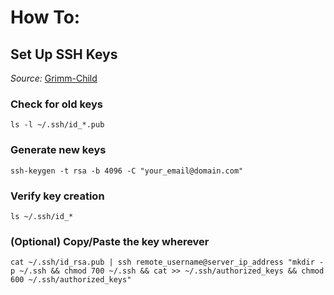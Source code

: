 # How To:
## Set Up SSH Keys
*Source:* [Grimm-Child](https://github.com/Grimm-Child/.Matrix)

### Check for old keys

```shell
ls -l ~/.ssh/id_*.pub
```

### Generate new keys

```shell
ssh-keygen -t rsa -b 4096 -C "your_email@domain.com"
```

### Verify key creation

```shell
ls ~/.ssh/id_*
```

### (Optional) Copy/Paste the key wherever

```shell
cat ~/.ssh/id_rsa.pub | ssh remote_username@server_ip_address "mkdir -p ~/.ssh && chmod 700 ~/.ssh && cat >> ~/.ssh/authorized_keys && chmod 600 ~/.ssh/authorized_keys"
```
